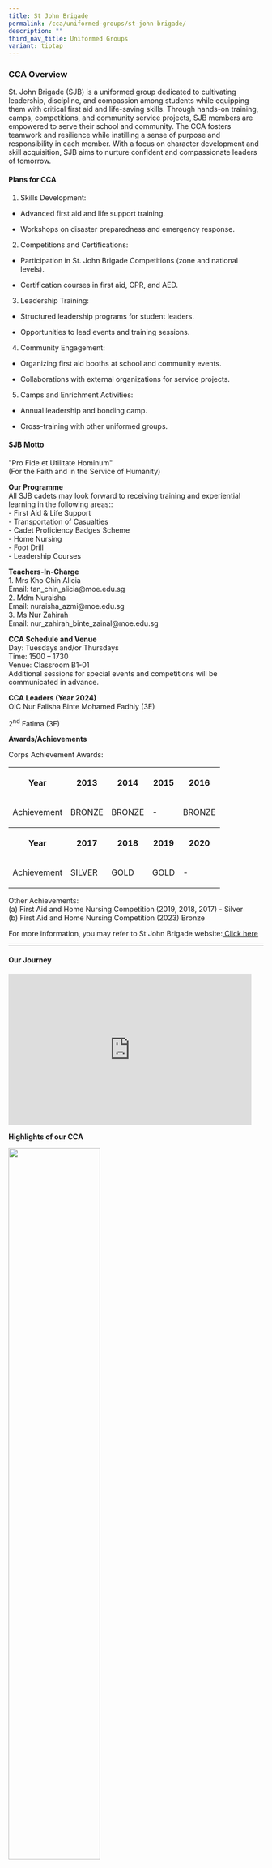 ```yaml
---
title: St John Brigade
permalink: /cca/uniformed-groups/st-john-brigade/
description: ""
third_nav_title: Uniformed Groups
variant: tiptap
---
```

<h3><strong>CCA Overview</strong></h3>
<p>St. John Brigade (SJB) is a uniformed group dedicated to cultivating leadership,
discipline, and compassion among students while equipping them with critical
first aid and life-saving skills. Through hands-on training, camps, competitions,
and community service projects, SJB members are empowered to serve their
school and community. The CCA fosters teamwork and resilience while instilling
a sense of purpose and responsibility in each member. With a focus on character
development and skill acquisition, SJB aims to nurture confident and compassionate
leaders of tomorrow.</p>
<h4><strong>Plans for CCA</strong></h4>
<ol data-tight="true" class="tight">
<li>
<p>Skills Development:</p>
</li>
</ol>
<ul data-tight="true" class="tight">
<li>
<p>Advanced first aid and life support training.</p>
</li>
<li>
<p>Workshops on disaster preparedness and emergency response.</p>
</li>
</ul>
<ol start="2" data-tight="true" class="tight">
<li>
<p>Competitions and Certifications:</p>
</li>
</ol>
<ul data-tight="true" class="tight">
<li>
<p>Participation in St. John Brigade Competitions (zone and national levels).</p>
</li>
<li>
<p>Certification courses in first aid, CPR, and AED.</p>
</li>
</ul>
<ol start="3" data-tight="true" class="tight">
<li>
<p>Leadership Training:</p>
</li>
</ol>
<ul data-tight="true" class="tight">
<li>
<p>Structured leadership programs for student leaders.</p>
</li>
<li>
<p>Opportunities to lead events and training sessions.</p>
</li>
</ul>
<ol start="4" data-tight="true" class="tight">
<li>
<p>Community Engagement:</p>
</li>
</ol>
<ul data-tight="true" class="tight">
<li>
<p>Organizing first aid booths at school and community events.</p>
</li>
<li>
<p>Collaborations with external organizations for service projects.</p>
</li>
</ul>
<ol start="5" data-tight="true" class="tight">
<li>
<p>Camps and Enrichment Activities:</p>
</li>
</ol>
<ul data-tight="true" class="tight">
<li>
<p>Annual leadership and bonding camp.</p>
</li>
<li>
<p>Cross-training with other uniformed groups.</p>
</li>
</ul>
<h4><strong>SJB Motto</strong></h4>
<p>"Pro Fide et Utilitate Hominum"
<br>(For the Faith and in the Service of Humanity)</p>
<p><strong>Our Programme</strong>
<br>All SJB cadets may look forward to receiving training and experiential
learning in the following areas::
<br>- First Aid &amp; Life Support
<br>- Transportation of Casualties
<br>- Cadet Proficiency Badges Scheme
<br>- Home Nursing
<br>- Foot Drill
<br>- Leadership Courses</p>
<p><strong>Teachers-In-Charge<br></strong>1. Mrs Kho Chin Alicia
<br>Email: tan_chin_alicia@moe.edu.sg
<br>2. Mdm Nuraisha
<br>Email: nuraisha_azmi@moe.edu.sg
<br>3. Ms Nur Zahirah
<br>Email: nur_zahirah_binte_zainal@moe.edu.sg</p>
<p><strong>CCA Schedule and Venue<br></strong>Day: Tuesdays and/or Thursdays
<br>Time: 1500 – 1730
<br>Venue: Classroom B1-01
<br>Additional sessions for special events and competitions will be communicated
in advance.</p>
<p><strong>CCA Leaders (Year 2024)<br></strong>OIC Nur Falisha Binte Mohamed
Fadhly (3E)</p>
<p>2<sup>nd</sup> Fatima (3F)</p>
<p><strong>Awards/Achievements</strong>
</p>
<p>Corps Achievement Awards:</p>
<table style="minWidth: 125px">
<colgroup>
<col>
<col>
<col>
<col>
<col>
</colgroup>
<tbody>
<tr>
<th rowspan="1" colspan="1">
<p>Year</p>
</th>
<th rowspan="1" colspan="1">
<p>2013</p>
</th>
<th rowspan="1" colspan="1">
<p>2014</p>
</th>
<th rowspan="1" colspan="1">
<p>2015</p>
</th>
<th rowspan="1" colspan="1">
<p>2016</p>
</th>
</tr>
<tr>
<td rowspan="1" colspan="1">
<p>Achievement</p>
</td>
<td rowspan="1" colspan="1">
<p>BRONZE</p>
</td>
<td rowspan="1" colspan="1">
<p>BRONZE</p>
</td>
<td rowspan="1" colspan="1">
<p>-</p>
</td>
<td rowspan="1" colspan="1">
<p>BRONZE</p>
</td>
</tr>
<tr>
<th rowspan="1" colspan="1">
<p>Year</p>
</th>
<th rowspan="1" colspan="1">
<p>2017</p>
</th>
<th rowspan="1" colspan="1">
<p>2018</p>
</th>
<th rowspan="1" colspan="1">
<p>2019</p>
</th>
<th rowspan="1" colspan="1">
<p>2020</p>
</th>
</tr>
<tr>
<td rowspan="1" colspan="1">
<p>Achievement</p>
</td>
<td rowspan="1" colspan="1">
<p>SILVER</p>
</td>
<td rowspan="1" colspan="1">
<p>GOLD</p>
</td>
<td rowspan="1" colspan="1">
<p>GOLD</p>
</td>
<td rowspan="1" colspan="1">
<p>-</p>
</td>
</tr>
</tbody>
</table>
<p>Other Achievements:
<br>(a) First Aid and Home Nursing Competition (2019, 2018, 2017) - Silver
<br>(b) First Aid and Home Nursing Competition (2023) Bronze</p>
<p>For more information, you may refer to St John Brigade website:<a href="https://docs.google.com/presentation/d/1mL6nL3P_sCb4InBtj_fdUlHK9g7zNZ2vD0Zhndu6qtI/edit?usp=sharing" rel="noopener noreferrer nofollow" target="_blank"><u> Click here</u></a>
</p>
<hr>
<h4><strong>Our Journey</strong></h4>
<div class="iframe-wrapper">
<iframe height="299" width="480" allowfullscreen="true" frameborder="0" src="https://docs.google.com/presentation/d/e/2PACX-1vQev9lmeXPL5-Ib20muYIW2k3HTpdehF11Zw4dGtYrOzWtlv86rwiL1aaJNwBlLJ3yuDvezeQGlsoIl/embed?start=true&amp;loop=true&amp;delayms=3000"></iframe>
</div>
<p></p>
<p><strong>Highlights of our CCA</strong>
</p>
<div class="isomer-image-wrapper">
<img style="width: 60%;" height="auto" width="100%" src="/images/image001.jpg">
</div>
<p><em>Sec 1 CCA Fair</em>
</p>
<div class="isomer-image-wrapper">
<img style="width: 60%;" height="auto" width="100%" src="/images/image014.jpg">
</div>
<p>
<br>
</p>
<div class="isomer-image-wrapper">
<img style="width: 60%;" height="auto" width="100%" src="/images/image015.jpg">
</div>
<p><em>Learning how to make fake wounds</em>
</p>
<div class="isomer-image-wrapper">
<img style="width: 60%;" height="auto" width="100%" src="/images/image006.jpg">
</div>
<p><em>Sec 1 Initiation Ceremony</em>
</p>
<div class="isomer-image-wrapper">
<img style="width: 60%;" height="auto" width="100%" src="/images/image007.jpg">
</div>
<p><em>Archery Course</em>
</p>
<div class="isomer-image-wrapper">
<img style="width: 60%;" height="auto" width="100%" src="/images/image008.jpg">
</div>
<p><em>Group photo with Archery Trainers</em>
</p>
<div class="isomer-image-wrapper">
<img style="width: 60%;" height="auto" width="100%" src="/images/image009.jpg">
</div>
<p><em>Farewell party for the Sec 4s</em>
</p>
<div class="isomer-image-wrapper">
<img style="width: 60%;" height="auto" width="100%" src="/images/image010.jpg">
</div>
<p><em>District First Aid &amp; Home Nursing Competition</em>
</p>
<div class="isomer-image-wrapper">
<img style="width: 60%;" height="auto" width="100%" src="/images/image011.jpg">
</div>
<p><em>First Aiders on duty during Badminton Competition</em>
</p>
<div class="isomer-image-wrapper">
<img style="width: 60%;" height="auto" width="100%" src="/images/image012.jpg">
</div>
<p><em>National Day Parade Contingent @ JYSS</em>
</p>
<div class="isomer-image-wrapper">
<img style="width: 60%;" height="auto" width="100%" src="/images/image013.jpg">
</div>
<p><em>Being part of SJB National Day Parade Contingent @ The Padang</em>
</p>
<div class="isomer-image-wrapper">
<img style="width: 60%;" height="auto" width="100%" src="/images/image003.jpg">
</div>
<p><em>SJB JYSS Corp Photo with TICs</em>
</p>
<div class="isomer-image-wrapper">
<img style="width: 60%;" height="auto" width="100%" src="/images/image004.jpg">
</div>
<p><em>SJB JYSS Corp Photo with Officers</em>
</p>
<p>For more information, you may refer to St John Brigade website&nbsp;
<a href="https://stjohn.org.sg/" rel="noopener noreferrer nofollow" target="_blank"><u>https://stjohn.org.sg/</u>
</a>
</p>
<hr>
<p></p>